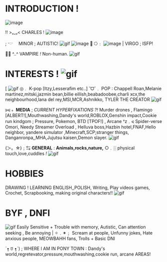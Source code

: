 # INTRODUCTION ! 
 
![image](https://github.com/user-attachments/assets/427921b3-73fd-49e2-a051-6b0a2e6872c3)

!! >ᵥ_ᵥ< CHARLES !  ![image](https://github.com/user-attachments/assets/ed58978e-3a9f-445b-b37c-4b08fac2438a)

; 𓎢　 MINOR ; AUTISTIC!  ![gif](https://64.media.tumblr.com/c976c1f0110dff524dead5bde74dd5df/09b0656ab042c182-ac/s75x75_c1/888d378a91f5776307c5c5633ed9c5c7e094b4e5.gifv)   ![image](https://github.com/user-attachments/assets/a58daf60-33a9-473a-9c07-4082b46d7f4a)
 🦇 ⭔﹕ ![image](https://github.com/user-attachments/assets/65af1f47-8e4b-4652-98ef-49bea9cd2d48)
| VIRGO ; ISFP!

🧛‍♂️ ^..^ VAMPIRE *!* Non-human. ![gif](https://files.catbox.moe/g1oq36.gif)

# INTERESTS ! ![gif](https://files.catbox.moe/5u1pyi.gif)
[ ![gif](https://files.catbox.moe/2vjj5z.gif)  ◎﹒ K-pop [Itzy,Lesserafim etc..] ˘ᗜ˘﹒ POP : Chappell Roan,Melanie martinez,mitski,jazmin bean,billie eillish,beabadoobee,charli xcx,the neighbourhood,lana del rey,MSI,MCR,Ashnikko, TYLER THE CREATOR ![gif](https://files.catbox.moe/5u5v9r.gif)

⪩⪨﹢ **MEDIA** ;  *CURRENT HYPERFIXATIONS ?!* Murder drones , Flamingo [ALBERT!],Mouthwashing,Dandy's world,ROBLOX,Genshin impact,Cookie run kindgom ; Pressure, Pokemon, BTD [TPOF!] , Arcane ᶻz﹒⪨   Spider-verse   Omori, Needy Streamer Overload , Helluva boss,Hazbin hotel,FNAF,Hello neighbor, yandere simulator ,Minecraft,SCP;stranger things,  Danganronpa,,MHA,Jujutsu kaisen,Demon slayer. ![gif](https://files.catbox.moe/z6cg9j.gif)

(＞。☆)﹔⇆ **GENERAL** : **Animals,rocks,nature,** ○﹒░ physical touch,love,cuddles *!* ![gif](https://64.media.tumblr.com/81c741adc913a591c0c02ba77cf0d1fa/3e8d1fe1953a3988-20/s75x75_c1/87ce63459a2207a938d682626318e0882935d137.gif)


# HOBBIES
DRAWING ! LEARNING ENGLISH,,POLISH, Writing, Play videos games, Crochet, Scrapbooking, making original characters!! ![gif](https://files.catbox.moe/c2i6ii.gif)


# BYF , DNFI

![gif](https://files.catbox.moe/lq9k9g.gif) Easily Sensitive + Trouble with memory, Autistic, Can attention seeking , Be annoying | ✧﹒✶﹔ Scream at people, Unfunny jokes, Hate anxious people, MEOWBAHH fans, Trolls + Basic DNI


ˊ•͈ ꇴ •͈ˋ) ; WHERE I AM IN PONY TOWN : Dandy's world,regretevator,pressure,mouthwashing,cookie run, arcane AREAS!

